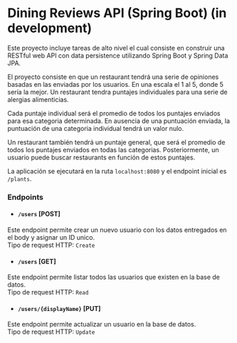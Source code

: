 # Dining Reviews API (Spring Boot) (in development)

Este proyecto incluye tareas de alto nivel el cual consiste en construir una RESTful web API con data persistence utilizando Spring Boot y Spring Data JPA. 

El proyecto consiste en que un restaurant tendrá una serie de opiniones basadas en las enviadas por los usuarios. En una escala el 1 al 5, donde 5 sería la mejor. Un restaurant tendra puntajes individuales para una serie de alergias alimenticias. 

Cada puntaje individual será el promedio de todos los puntajes enviados para esa categoria determinada. En ausencia de una puntuación enviada, la puntuación de una categoria individual tendrá un valor nulo.

Un restaurant también tendrá un puntaje general, que será el promedio de todos los puntajes enviados en todas las categorias. Posteriormente, un usuario puede buscar restaurants en función de estos puntajes.

La aplicación se ejecutará en la ruta `localhost:8080` y el endpoint inicial es `/plants`.

### Endpoints
- #### `/users` [POST]
Este endpoint permite crear un nuevo usuario con los datos entregados en el body y asignar un ID unico.  
Tipo de request HTTP: `Create`

- #### `/users` [GET]
Este endpoint permite listar todos las usuarios que existen en la base de datos.  
Tipo de request HTTP: `Read`

- #### `/users/{displayName}` [PUT]
Este endpoint permite actualizar un usuario en la base de datos.  
Tipo de request HTTP: `Update`
